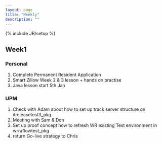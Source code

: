 ```yaml
---
layout: page
title: "Weekly"
description: ""
---
```

{% include JB/setup %}

## Week1

### Personal 

1. Complete Permanent Resident Application
2. Smart Zillow Week 2 & 3 lesson + hands on practise 
3. Java lesson start 5th Jan

### UPM

1. Check with Adam about how to set up track server structure on itreleasetest3_pkg
2. Meeting with Sam & Don
3. Set up proof concept how to refresh WR existing Test environment in wrraflowtest_pkg
4. return Go-live strategy to Chris